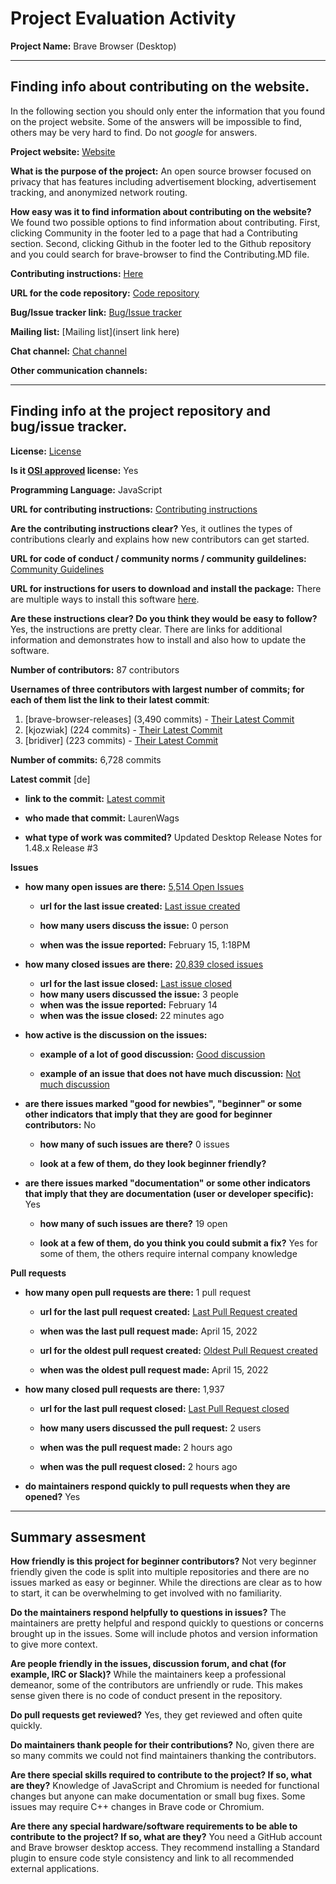# Project Evaluation Activity



__Project Name:__  Brave Browser (Desktop)


---

## Finding info about contributing on the website.

In the following section you should only enter the information that you
found on the project website. Some of the answers will be impossible to find, others
may be very hard to find. Do not _google_ for answers.

__Project website:__ [Website](https://brave.com/)


__What is the purpose of the project:__ An open source browser focused on privacy that has features including advertisement blocking, advertisement tracking, and anonymized network routing.


__How easy was it to find information about contributing on the website?__ We found two possible options to find information about contributing. First, clicking Community in the footer led to a page that had a Contributing section. Second, clicking Github in the footer led to the Github repository and you could search for brave-browser to find the Contributing.MD file.


__Contributing instructions:__ [Here]() 

__URL for the code repository:__ [Code repository]()

__Bug/Issue tracker link:__ [Bug/Issue tracker]()

__Mailing list:__ [Mailing list](insert link here)

__Chat channel:__ [Chat channel](https://community.brave.com/)

__Other communication channels:__ 


---

## Finding info at the project repository and bug/issue tracker.

__License:__ [License](https://github.com/brave/brave-browser/blob/master/LICENSE)

__Is it [OSI approved](https://opensource.org/licenses/alphabetical) license:__ Yes

__Programming Language:__ JavaScript

__URL for contributing instructions:__ [Contributing instructions](https://github.com/brave/brave-browser/blob/master/CONTRIBUTING.md)

__Are the contributing instructions clear?__ Yes, it outlines the types of contributions clearly and explains how new contributors can get started.


__URL for code of conduct / community norms / community guildelines:__ [Community Guidelines]()

__URL for instructions for users to download and install the package:__ There are multiple ways to install this software [here](https://github.com/brave/brave-browser/blob/master/README.md). 


__Are these instructions clear? Do you think they would be easy to follow?__ Yes, the instructions are pretty clear. There are links for additional information and demonstrates how to install and also how to update the software.


__Number of contributors:__ 87 contributors


__Usernames of three contributors with largest number of commits; for
each of them list the link to their latest commit__:

1. [brave-browser-releases] (3,490 commits) - [Their Latest Commit](https://github.com/brave/brave-core/commit/23a4475751f4a5ee42eb90518d1b02efb8ef2b0e)
2. [kjozwiak] (224 commits) - [Their Latest Commit](https://github.com/brave/brave-browser/commit/3a40c7c1d1ca112cd1c0a2b9d3319f20e1e58861)
3. [bridiver] (223 commits) - [Their Latest Commit](https://github.com/brave/brave-core/commit/71060a69f088b31b3f9f999e2788a0ae99b92cf1)


__Number of commits:__ 6,728 commits

__Latest commit__ [de] 

- __link to the commit:__ [Latest commit](https://github.com/brave/brave-browser/commit/23eac070d22393b05a31823b779cb96f5511c4ad)

- __who made that commit:__ LaurenWags

- __what type of work was commited?__ Updated Desktop Release Notes for 1.48.x Release #3


__Issues__

- __how many open issues are there:__ [5,514 Open Issues](https://github.com/brave/brave-browser/issues)

    - __url for the last issue created:__ [Last issue created](https://github.com/brave/brave-browser/issues/28543)

    - __how many users discuss the issue:__ 0 person
    
    - __when was the issue reported:__ February 15, 1:18PM
    

- __how many closed issues are there:__ [20,839 closed issues](https://github.com/brave/brave-browser/issues?q=is:issue+is:closed+)
    - __url for the last issue closed:__ [Last issue closed](https://github.com/brave/brave-browser/issues/28500)
    - __how many users discussed the issue:__ 3 people
    - __when was the issue reported:__ February 14
    - __when was the issue closed:__ 22 minutes ago

- __how active is the discussion on the issues:__ 

    - __example of a lot of good discussion:__ [Good discussion](https://github.com/brave/brave-browser/issues/464)
    
    - __example of an issue that does not have much discussion:__ [Not much discussion](https://github.com/brave/brave-browser/issues/165)



- __are there issues marked "good for newbies", "beginner" or some other indicators that imply that they are good for beginner contributors:__ No

    - __how many of such issues are there?__ 0 issues
    
    - __look at a few of them, do they look beginner friendly?__ 



- __are there issues marked "documentation" or some other indicators that imply that they are documentation (user or developer specific):__ Yes

    - __how many of such issues are there?__ 19 open
    
    - __look at a few of them, do you think you could submit a fix?__ Yes for some of them, the others require internal company knowledge



__Pull requests__

- __how many open pull requests are there:__ 1 pull request

    - __url for the last pull request created:__ [Last Pull Request created](https://github.com/brave/brave-browser/pull/22354)
    
    - __when was the last pull request made:__ April 15, 2022

    - __url for the oldest pull request created:__ [Oldest Pull Request created](https://github.com/brave/brave-browser/pull/22354)
    
    - __when was the oldest pull request made:__ April 15, 2022

- __how many closed pull requests are there:__ 1,937

    - __url for the last pull request closed:__ [Last Pull Request closed](https://github.com/brave/brave-browser/pull/28539)
    
    - __how many users discussed the pull request:__ 2 users
    
    - __when was the pull request made:__  2 hours ago
    
    - __when was the pull request closed:__ 2 hours ago
    

- __do maintainers respond quickly to pull requests when they are opened?__ Yes





---


## Summary assesment
__How friendly is this project for beginner contributors?__
Not very beginner friendly given the code is split into multiple repositories and there are no issues marked as easy or beginner. While the directions are clear as to how to start, it can be overwhelming to get involved with no familiarity.



__Do the maintainers respond helpfully to questions in issues?__
The maintainers are pretty helpful and respond quickly to questions or concerns brought up in the issues. Some will include photos and version information to give more context.


__Are people friendly in the issues, discussion forum, and chat (for example, IRC or Slack)?__
While the maintainers keep a professional demeanor, some of the contributors are unfriendly or rude. This makes sense given there is no code of conduct present in the repository.



__Do pull requests get reviewed?__
Yes, they get reviewed and often quite quickly.


__Do maintainers thank people for their contributions?__
No, given there are so many commits we could not find maintainers thanking the contributors.


__Are there special skills required to contribute to the project? If so, what are they?__
Knowledge of JavaScript and Chromium is needed for functional changes but anyone can make documentation or small bug fixes. Some issues may require C++ changes in Brave code or Chromium.


__Are there any special hardware/software requirements to be able to contribute to the project? If so, what are they?__
You need a GitHub account and Brave browser desktop access. They recommend installing a Standard plugin to ensure code style consistency and link to all recommended external applications.

